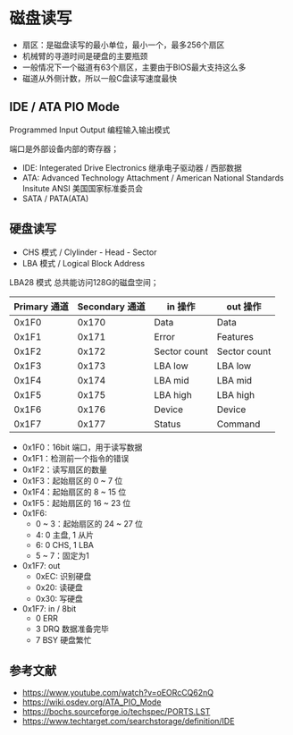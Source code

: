 # 磁盘读写

- 扇区：是磁盘读写的最小单位，最小一个，最多256个扇区
- 机械臂的寻道时间是硬盘的主要瓶颈
- 一般情况下一个磁道有63个扇区，主要由于BIOS最大支持这么多
- 磁道从外侧计数，所以一般C盘读写速度最快

## IDE / ATA PIO Mode

Programmed Input Output 编程输入输出模式

端口是外部设备内部的寄存器；

- IDE: Integerated Drive Electronics 继承电子驱动器 / 西部数据 
- ATA: Advanced Technology Attachment / American National Standards Insitute ANSI 美国国家标准委员会
- SATA / PATA(ATA)

## 硬盘读写

- CHS 模式 / Clylinder - Head - Sector
- LBA 模式 / Logical Block Address

LBA28 模式 总共能访问128G的磁盘空间；

| Primary 通道            | Secondary 通道 | in 操作      | out 操作     |
| ----------------------- | -------------- | ------------ | ------------ |
| 0x1F0                   | 0x170          | Data         | Data         |
| 0x1F1                   | 0x171          | Error        | Features     |
| 0x1F2                   | 0x172          | Sector count | Sector count |
| 0x1F3                   | 0x173          | LBA low      | LBA low      |
| 0x1F4                   | 0x174          | LBA mid      | LBA mid      |
| 0x1F5                   | 0x175          | LBA high     | LBA high     |
| 0x1F6                   | 0x176          | Device       | Device       |
| 0x1F7                   | 0x177          | Status       | Command      |




- 0x1F0：16bit 端口，用于读写数据
- 0x1F1：检测前一个指令的错误
- 0x1F2：读写扇区的数量
- 0x1F3：起始扇区的 0 ~ 7 位
- 0x1F4：起始扇区的 8 ~ 15 位
- 0x1F5：起始扇区的 16 ~ 23 位
- 0x1F6:
    - 0 ~ 3：起始扇区的 24 ~ 27 位
    - 4: 0 主盘, 1 从片
    - 6: 0 CHS, 1 LBA
    - 5 ~ 7：固定为1
- 0x1F7: out
    - 0xEC: 识别硬盘
    - 0x20: 读硬盘
    - 0x30: 写硬盘
- 0x1F7: in / 8bit
    - 0 ERR
    - 3 DRQ 数据准备完毕
    - 7 BSY 硬盘繁忙

## 参考文献

- <https://www.youtube.com/watch?v=oEORcCQ62nQ>
- <https://wiki.osdev.org/ATA_PIO_Mode>
- <https://bochs.sourceforge.io/techspec/PORTS.LST>
- <https://www.techtarget.com/searchstorage/definition/IDE>